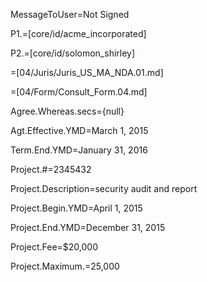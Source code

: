 MessageToUser=Not Signed

P1.=[core/id/acme_incorporated]

P2.=[core/id/solomon_shirley]

=[04/Juris/Juris_US_MA_NDA.01.md]

=[04/Form/Consult_Form.04.md]

Agree.Whereas.secs={null}

Agt.Effective.YMD=March 1, 2015

Term.End.YMD=January 31, 2016

Project.#=2345432

Project.Description=security audit and report

Project.Begin.YMD=April 1, 2015

Project.End.YMD=December 31, 2015

Project.Fee=$20,000

Project.Maximum.$=$25,000